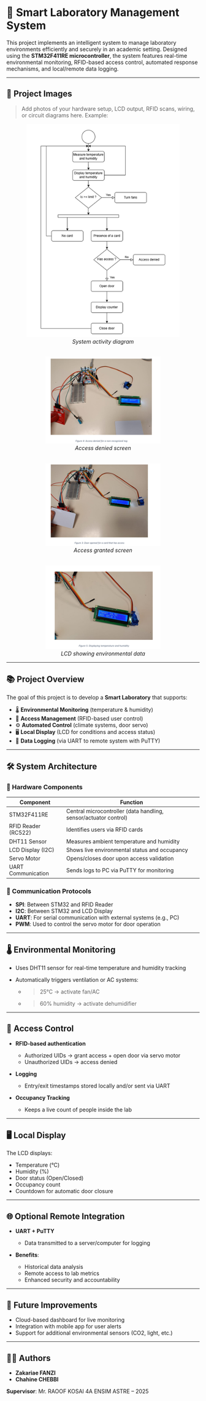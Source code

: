 # 🔬 Smart Laboratory Management System

This project implements an intelligent system to manage laboratory environments efficiently and securely in an academic setting. Designed using the **STM32F411RE microcontroller**, the system features real-time environmental monitoring, RFID-based access control, automated response mechanisms, and local/remote data logging.

---

## 📸 Project Images

> Add photos of your hardware setup, LCD output, RFID scans, wiring, or circuit diagrams here.
> Example:

<div align="center">

<img src="images/Activity_diagram.png" alt="Activity Diagram" width="400"/><br>
<em>System activity diagram</em><br><br>

<img src="images/Access_denied.png" alt="Access Denied" width="300"/><br>
<em>Access denied screen</em><br><br>

<img src="images/Access_possible.png" alt="Access Possible" width="300"/><br>
<em>Access granted screen</em><br><br>

<img src="images/display.png" alt="LCD Display" width="300"/><br>
<em>LCD showing environmental data</em>

</div>


---

## 📚 Project Overview

The goal of this project is to develop a **Smart Laboratory** that supports:

* 🌡️ **Environmental Monitoring** (temperature & humidity)
* 🔐 **Access Management** (RFID-based user control)
* ⚙️ **Automated Control** (climate systems, door servo)
* 🖥️ **Local Display** (LCD for conditions and access status)
* 💾 **Data Logging** (via UART to remote system with PuTTY)

---

## 🛠️ System Architecture

### 🔧 Hardware Components

| Component           | Function                                                         |
| ------------------- | ---------------------------------------------------------------- |
| STM32F411RE         | Central microcontroller (data handling, sensor/actuator control) |
| RFID Reader (RC522) | Identifies users via RFID cards                                  |
| DHT11 Sensor        | Measures ambient temperature and humidity                        |
| LCD Display (I2C)   | Shows live environmental status and occupancy                    |
| Servo Motor         | Opens/closes door upon access validation                         |
| UART Communication  | Sends logs to PC via PuTTY for monitoring                        |

### 🔌 Communication Protocols

* **SPI**: Between STM32 and RFID Reader
* **I2C**: Between STM32 and LCD Display
* **UART**: For serial communication with external systems (e.g., PC)
* **PWM**: Used to control the servo motor for door operation

---

## 🌡️ Environmental Monitoring

* Uses DHT11 sensor for real-time temperature and humidity tracking
* Automatically triggers ventilation or AC systems:

  * > 25°C → activate fan/AC
  * > 60% humidity → activate dehumidifier

---

## 🔐 Access Control

* **RFID-based authentication**

  * Authorized UIDs → grant access + open door via servo motor
  * Unauthorized UIDs → access denied
* **Logging**

  * Entry/exit timestamps stored locally and/or sent via UART
* **Occupancy Tracking**

  * Keeps a live count of people inside the lab

---

## 🖥️ Local Display

The LCD displays:

* Temperature (°C)
* Humidity (%)
* Door status (Open/Closed)
* Occupancy count
* Countdown for automatic door closure

---

## 🌐 Optional Remote Integration

* **UART + PuTTY**

  * Data transmitted to a server/computer for logging
* **Benefits**:

  * Historical data analysis
  * Remote access to lab metrics
  * Enhanced security and accountability

---

## 📌 Future Improvements

* Cloud-based dashboard for live monitoring
* Integration with mobile app for user alerts
* Support for additional environmental sensors (CO2, light, etc.)

---

## 🧑‍💻 Authors

* **Zakariae FANZI**
* **Chahine CHEBBI**

**Supervisor**: Mr. RAOOF KOSAI
4A ENSIM ASTRE – 2025

